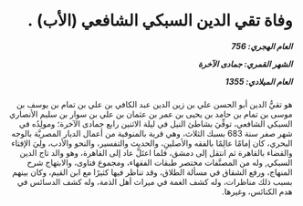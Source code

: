 <h1 dir="rtl">وفاة تقي الدين السبكي الشافعي
(الأب) .</h1>

<h5 dir="rtl">العام الهجري:  756

الشهر القمري: جمادى الآخرة

العام الميلادي: 1355</h5>

<p dir="rtl">هو تقيُّ الدين أبو الحسن علي بن زين الدين عبد الكافي بن علي بن تمام بن يوسف بن موسى بن تمام بن حامد بن يحيى بن عمر بن عثمان بن علي بن سوار بن سليم الأنصاري السبكي الشافعي، توفِّيَ بشاطئ النيل في ليلة الاثنين رابع جمادى الآخرة؛ ومولِدُه في شهر صفر سنة 683 بسبك الثلاث، وهي قرية بالمنوفية من أعمال الديار المصريَّة بالوجه البحري، كان إمامًا عالِمًا بالفقه والأصلينِ، والحديث والتفسير، والنحو والأدب، ولِيَ الإفتاء والقضاء بالقاهرة ثم انتقل إلى دمشق، فلما اعتَلَّ عاد إلى القاهرة، وهو والد تاج الدين السبكي, وله من المصنَّفات مختصر طبقات الفقهاء، ومجموع فتاوى، والابتهاج شرح المنهاج، ورفع الشقاق في مسألة الطلاق، وقد تناظر فيها كثيرًا مع ابن القيم، وكان بينهم بسبب ذلك مناظرات، وله كشف الغمة في ميراث أهل الذمة، وله كشف الدسائس في هدم الكنائس، وغيرها.</p></br>
